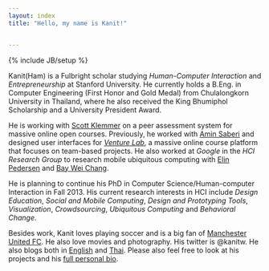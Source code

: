 ```yaml
---
layout: index
title: "Hello, my name is Kanit!"


---
```

{% include JB/setup %}

Kanit(Ham) is a Fulbright scholar studying *Human-Computer Interaction* and *Entrepreneurship* at Stanford University.  He currently holds a B.Eng. in Computer Engineering (First Honor and Gold Medal) from Chulalongkorn University in Thailand, where he also received the King Bhumiphol Scholarship and a University President Award.

He is working with [Scott Klemmer](http://hci.stanford.edu/srk/) on a peer assessment system for massive online open courses.  Previously, he worked with [Amin Saberi](http://www.stanford.edu/~saberi/) and designed user interfaces for [*Venture Lab*](http://venture-lab.org), a massive online course platform that focuses on team-based projects.  He also worked at *Google* in the *HCI Research Group* to research  mobile ubiquitous computing  with [Elin Pedersen](http://research.google.com/pubs/author36234.html) and [Bay Wei Chang](http://research.google.com/pubs/author100.html).  

He is planning to continue his PhD in Computer Science/Human-computer Interaction in Fall 2013.  His current research interests in HCI include  *Design Education*, *Social and Mobile Computing*, *Design and
Prototyping Tools*, *Visualization*, *Crowdsourcing*, *Ubiquitous Computing* and *Behavioral Change*.

Besides work, Kanit loves playing soccer and is a big fan of [Manchester United FC](http://www.manutd.com]).  He also love movies and photography.  His twitter is @kanitw.  He also blogs both in [English](/blogs.html) and [Thai](http://blog.yellowpigz.com).
Please also feel free to look at his projects and his [full personal bio](/bio.html).